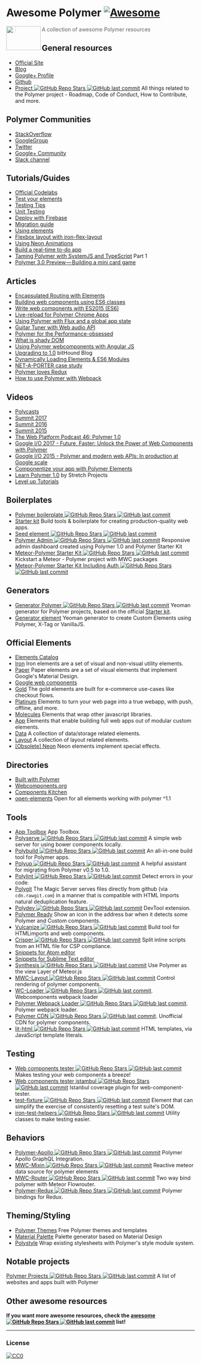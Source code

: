 # Awesome Polymer [![Awesome](https://cdn.rawgit.com/sindresorhus/awesome/d7305f38d29fed78fa85652e3a63e154dd8e8829/media/badge.svg)](https://github.com/sindresorhus/awesome)
<a href="https://www.polymer-project.org"><img src="https://www.polymer-project.org/images/logos/p-logo.png" align="left" height="64" width="92"></a>
> A collection of awesome Polymer resources

## General resources
* [Official Site](https://www.polymer-project.org)
* [Blog](https://blog.polymer-project.org/)
* [Google+ Profile](https://plus.google.com/+PolymerProject/)
* [Github](https://github.com/polymer)
* [Project ![GitHub Repo Stars](https://img.shields.io/github/stars/polymer/project) ![GitHub last commit](https://img.shields.io/github/last-commit/polymer/project)](https://github.com/polymer/project) All things related to the Polymer project - Roadmap, Code of Conduct, How to Contribute, and more.

## Polymer Communities
* [StackOverflow](http://stackoverflow.com/questions/tagged/polymer)
* [GoogleGroup](https://groups.google.com/forum/#!forum/polymer-dev)
* [Twitter](https://twitter.com/polymer)
* [Google+ Community](https://plus.google.com/u/1/communities/115626364525706131031)
* [Slack channel](http://polymer-slack.herokuapp.com/)

## Tutorials/Guides
* [Official Codelabs](https://codelabs.developers.google.com/polymer-summit)
* [Test your elements](https://www.polymer-project.org/2.0/docs/tools/tests)
* [Testing Tips](https://medium.com/google-developer-experts/polymer-testing-tips-f217ba94a64)
* [Unit Testing](https://medium.com/@granze/polymer-unit-testing-d6a69910dc31)
* [Deploy with Firebase](https://www.polymer-project.org/2.0/start/toolbox/deploy)
* [Migration guide](https://www.polymer-project.org/1.0/docs/migration.html)
* [Using elements](https://elements.polymer-project.org/guides/using-elements)
* [Flexbox layout with iron-flex-layout](https://elements.polymer-project.org/guides/flex-layout)
* [Using Neon Animations](https://elements.polymer-project.org/guides/using-neon-animations)
* [Build a real-time to-do app](https://scotch.io/tutorials/build-a-real-time-polymer-to-do-app)
* [Taming Polymer with SystemJS and TypeScript](http://blog.charto.net/typescript/Taming-Polymer-with-SystemJS-and-TypeScript-part-1/) Part 1
* [Polymer 3.0 Preview — Building a mini card game](https://medium.com/@jecelynyeen/polymer-3-0-preview-building-a-mini-card-game-ce8948265fd6)

## Articles
* [Encapsulated Routing with Elements](https://www.polymer-project.org/1.0/articles/routing.html)
* [Building web components using ES6 classes](https://www.polymer-project.org/1.0/articles/es6.html)
* [Write web components with ES2015 (ES6)](http://www.revillweb.com/tutorials/web-components-with-es2015-es6/)
* [Live-reload for Polymer Chrome Apps](http://codingwithgerwin.blogspot.it/2015/07/live-reload-for-polymer-chrome-apps.html)
* [Using Polymer with Flux and a global app state](http://paulusschoutsen.nl/blog/2015/07/using-polymer-with-flux-and-a-global-app-state/)
* [Guitar Tuner with Web audio API](https://aerotwist.com/blog/guitar-tuner/)
* [Polymer for the Performance-obsessed](https://aerotwist.com/blog/polymer-for-the-performance-obsessed/)
* [What is shady DOM](https://www.polymer-project.org/1.0/articles/shadydom.html)
* [Using Polymer webcomponents with Angular JS](http://jcrowther.io/2015/05/26/using-polymer-webcomponents-with-angular-js/)
* [Upgrading to 1.0](https://www.bithound.io/blog/post/upgrading-to-polymer-10) bitHound Blog
* [Dynamically Loading Elements & ES6 Modules](http://addyosmani.github.io/webcomponent-samples/polymer/modules/)
* [NET-A-PORTER case study](https://developers.google.com/web/showcase/case-study/net-a-porter)
* [Polymer loves Redux](https://medium.com/collaborne-engineering/polymer-loves-redux-f89a863394d9#.7f4z92ppy)
* [How to use Polymer with Webpack](https://medium.com/dev-channel/how-to-use-polymer-with-webpack-b41812d78b15)

## Videos
* [Polycasts](https://www.youtube.com/playlist?list=PLOU2XLYxmsII5c3Mgw6fNYCzaWrsM3sMN)
* [Summit 2017](https://www.youtube.com/watch?v=TDpiyrcOO30&list=PLNYkxOF6rcIDP0PqVaJxqNWwIgvoEPzJi)
* [Summit 2016](https://www.youtube.com/watch?v=0iM0DZjYGqg&list=PLNYkxOF6rcICc687SxHQRuo9TVNOJelSZ)
* [Summit 2015](https://www.youtube.com/playlist?list=PLNYkxOF6rcICdISJclfQhj2S8QZGjXV8J)
* [The Web Platform Podcast 46: Polymer 1.0](https://www.youtube.com/watch?v=d9tNO3n0RlM)
* [Google I/O 2017 - Future, Faster: Unlock the Power of Web Components with Polymer](https://www.youtube.com/watch?v=cuoZenpQveQ)
* [Google I/O 2015 - Polymer and modern web APIs: In production at Google scale](https://www.youtube.com/watch?v=fD2As5RmM8Q)
* [Componentize your app with Polymer Elements](https://youtu.be/7WgEuNZCCHk)
* [Learn Polymer 1.0](https://www.youtube.com/playlist?list=PLPaj_o9gjMYll0sSb47TrzQCjIo5iqQZm) by Stretch Projects
* [Level up Tutorials](https://www.youtube.com/playlist?list=PLLnpHn493BHGhoGAb2PRKzv4Zw3QoatK-)

## Boilerplates
* [Polymer boilerplate ![GitHub Repo Stars](https://img.shields.io/github/stars/webcomponents/polymer-boilerplate) ![GitHub last commit](https://img.shields.io/github/last-commit/webcomponents/polymer-boilerplate)](https://github.com/webcomponents/polymer-boilerplate)
* [Starter kit](https://developers.google.com/web/tools/polymer-starter-kit/) Build tools & boilerplate for creating production-quality web apps.
* [Seed element ![GitHub Repo Stars](https://img.shields.io/github/stars/polymerlabs/seed-element) ![GitHub last commit](https://img.shields.io/github/last-commit/polymerlabs/seed-element)](https://github.com/polymerlabs/seed-element)
* [Polymer Admin ![GitHub Repo Stars](https://img.shields.io/github/stars/akveo/polymer-admin) ![GitHub last commit](https://img.shields.io/github/last-commit/akveo/polymer-admin)](https://github.com/akveo/polymer-admin) Responsive admin dashboard created using Polymer 1.0 and Polymer Starter Kit
* [Meteor-Polymer Starter Kit ![GitHub Repo Stars](https://img.shields.io/github/stars/aruntk/kickstart-meteor-polymer) ![GitHub last commit](https://img.shields.io/github/last-commit/aruntk/kickstart-meteor-polymer)](https://github.com/aruntk/kickstart-meteor-polymer) Kickstart a Meteor - Polymer project with MWC packages
* [Meteor-Polymer Starter Kit Including Auth ![GitHub Repo Stars](https://img.shields.io/github/stars/aruntk/kickstart-meteor-polymer-with-auth) ![GitHub last commit](https://img.shields.io/github/last-commit/aruntk/kickstart-meteor-polymer-with-auth)](https://github.com/aruntk/kickstart-meteor-polymer-with-auth)

## Generators
* [Generator Polymer ![GitHub Repo Stars](https://img.shields.io/github/stars/yeoman/generator-polymer) ![GitHub last commit](https://img.shields.io/github/last-commit/yeoman/generator-polymer)](https://github.com/yeoman/generator-polymer) Yeoman generator for Polymer projects, based on the official [Starter kit](https://developers.google.com/web/tools/polymer-starter-kit/).
* [Generator element](https://www.npmjs.com/package/generator-element) Yeoman generator to create Custom Elements using Polymer, X-Tag or VanillaJS.

## Official Elements
* [Elements Catalog](https://www.webcomponents.org/collection/Polymer/elements)
 * [Iron](https://www.webcomponents.org/collection/PolymerElements/iron-elements) Iron elements are a set of visual and non-visual utility elements.
 * [Paper](https://www.webcomponents.org/collection/PolymerElements/paper-elements) Paper elements are a set of visual elements that implement Google's Material Design.
 * [Google web components](https://www.webcomponents.org/collection/GoogleWebComponents/google-web-components)
 * [Gold](https://www.webcomponents.org/collection/PolymerElements/gold-elements) The gold elements are built for e-commerce use-cases like checkout flows.
 * [Platinum](https://www.webcomponents.org/collection/PolymerElements/platinum-elements) Elements to turn your web page into a true webapp, with push, offline, and more.
 * [Molecules](https://www.webcomponents.org/collection/PolymerElements/molecules) Elements that wrap other javascript libraries.
 * [App](https://www.webcomponents.org/collection/PolymerElements/app-elements) Elements that enable building full web apps out of modular custom elements.
 * [Data](https://www.webcomponents.org/collection/PolymerElements/data-elements) A collection of data/storage related elements.
 * [Layout](https://www.webcomponents.org/collection/PolymerElements/layout-elements) A collection of layout related elements.
 * [[Obsolete] Neon](https://elements.polymer-project.org/browse?package=neon-elements) Neon elements implement special effects.

## Directories
* [Built with Polymer](http://builtwithpolymer.org/)
* [Webcomponents.org](https://webcomponents.org/)
* [Components Kitchen](http://component.kitchen/)
* [open-elements](http://open-elements.org) Open for all elements working with polymer ^1.1

## Tools
* [App Toolbox](https://www.polymer-project.org/2.0/toolbox/) App Toolbox.
* [Polyserve ![GitHub Repo Stars](https://img.shields.io/github/stars/polymerlabs/polyserve) ![GitHub last commit](https://img.shields.io/github/last-commit/polymerlabs/polyserve)](https://github.com/polymerlabs/polyserve) A simple web server for using bower components locally.
* [Polybuild ![GitHub Repo Stars](https://img.shields.io/github/stars/PolymerLabs/polybuild) ![GitHub last commit](https://img.shields.io/github/last-commit/PolymerLabs/polybuild)](https://github.com/PolymerLabs/polybuild) An all-in-one build tool for Polymer apps.
* [Polyup ![GitHub Repo Stars](https://img.shields.io/github/stars/PolymerLabs/polyup) ![GitHub last commit](https://img.shields.io/github/last-commit/PolymerLabs/polyup)](https://github.com/PolymerLabs/polyup) A helpful assistant for migrating from Polymer v0.5 to 1.0.
* [Polylint ![GitHub Repo Stars](https://img.shields.io/github/stars/PolymerLabs/polylint) ![GitHub last commit](https://img.shields.io/github/last-commit/PolymerLabs/polylint)](https://github.com/PolymerLabs/polylint) Detect errors in your code.
* [Polygit](http://polygit.org/) The Magic Server serves files directly from github (via ```cdn.rawgit.com```) in a manner that is compatible with HTML Imports natural deduplication feature.
* [Polydev ![GitHub Repo Stars](https://img.shields.io/github/stars/PolymerLabs/polydev) ![GitHub last commit](https://img.shields.io/github/last-commit/PolymerLabs/polydev)](https://github.com/PolymerLabs/polydev) DevTool extension.
* [Polymer Ready](https://chrome.google.com/webstore/detail/polymer-ready/aaifiopbmiecbpladpjaoemohhfjcbdk) Show an icon in the address bar when it detects some Polymer and Custom components.
* [Vulcanize ![GitHub Repo Stars](https://img.shields.io/github/stars/Polymer/vulcanize) ![GitHub last commit](https://img.shields.io/github/last-commit/Polymer/vulcanize)](https://github.com/Polymer/vulcanize) Build tool for HTMLimports and web components.
* [Crisper ![GitHub Repo Stars](https://img.shields.io/github/stars/PolymerLabs/crisper) ![GitHub last commit](https://img.shields.io/github/last-commit/PolymerLabs/crisper)](https://github.com/PolymerLabs/crisper) Split inline scripts from an HTML file for CSP compliance.
* [Snippets for Atom editor](https://atom.io/packages/polymer-snippets)
* [Snippets for Sublime Text editor](https://packagecontrol.io/packages/Polymer%20%26%20Web%20Component%20Snippets)
* [Synthesis ![GitHub Repo Stars](https://img.shields.io/github/stars/meteorwebcomponents/synthesis) ![GitHub last commit](https://img.shields.io/github/last-commit/meteorwebcomponents/synthesis)](https://github.com/meteorwebcomponents/synthesis) Use Polymer as the view Layer of Meteor.js
* [MWC-Layout ![GitHub Repo Stars](https://img.shields.io/github/stars/meteorwebcomponents/layout) ![GitHub last commit](https://img.shields.io/github/last-commit/meteorwebcomponents/layout)](https://github.com/meteorwebcomponents/layout) Control rendering of polymer components.
* [WC-Loader ![GitHub Repo Stars](https://img.shields.io/github/stars/aruntk/wc-loader) ![GitHub last commit](https://img.shields.io/github/last-commit/aruntk/wc-loader)](https://github.com/aruntk/wc-loader). Webcomponents webpack loader
* [Polymer Webpack Loader ![GitHub Repo Stars](https://img.shields.io/github/stars/webpack-contrib/polymer-webpack-loader) ![GitHub last commit](https://img.shields.io/github/last-commit/webpack-contrib/polymer-webpack-loader)](https://github.com/webpack-contrib/polymer-webpack-loader). Polymer webpack loader.
* [Polymer CDN ![GitHub Repo Stars](https://img.shields.io/github/stars/download/polymer-cdn) ![GitHub last commit](https://img.shields.io/github/last-commit/download/polymer-cdn)](https://github.com/download/polymer-cdn). Unofficial CDN for polymer components.
* [lit-html ![GitHub Repo Stars](https://img.shields.io/github/stars/Polymer/lit-html) ![GitHub last commit](https://img.shields.io/github/last-commit/Polymer/lit-html)](https://github.com/Polymer/lit-html) HTML templates, via JavaScript template literals.

## Testing
* [Web components tester ![GitHub Repo Stars](https://img.shields.io/github/stars/Polymer/web-component-tester) ![GitHub last commit](https://img.shields.io/github/last-commit/Polymer/web-component-tester)](https://github.com/Polymer/web-component-tester) Makes testing your web components a breeze!
* [Web components tester istambul ![GitHub Repo Stars](https://img.shields.io/github/stars/thedeeno/web-component-tester-istanbul) ![GitHub last commit](https://img.shields.io/github/last-commit/thedeeno/web-component-tester-istanbul)](https://github.com/thedeeno/web-component-tester-istanbul) Istanbul coverage plugin for web-component-tester.
* [test-fixture ![GitHub Repo Stars](https://img.shields.io/github/stars/PolymerElements/test-fixture) ![GitHub last commit](https://img.shields.io/github/last-commit/PolymerElements/test-fixture)](https://github.com/PolymerElements/test-fixture) Element that can simplify the exercise of consistently resetting a test suite's DOM.
* [iron-test-helpers ![GitHub Repo Stars](https://img.shields.io/github/stars/PolymerElements/iron-test-helpers) ![GitHub last commit](https://img.shields.io/github/last-commit/PolymerElements/iron-test-helpers)](https://github.com/PolymerElements/iron-test-helpers) Utility classes to make testing easier.

## Behaviors
* [Polymer-Apollo ![GitHub Repo Stars](https://img.shields.io/github/stars/aruntk/polymer-apollo) ![GitHub last commit](https://img.shields.io/github/last-commit/aruntk/polymer-apollo)](https://github.com/aruntk/polymer-apollo) Polymer Apollo GraphQL Integration.
* [MWC-Mixin ![GitHub Repo Stars](https://img.shields.io/github/stars/meteorwebcomponents/mixin) ![GitHub last commit](https://img.shields.io/github/last-commit/meteorwebcomponents/mixin)](https://github.com/meteorwebcomponents/mixin) Reactive meteor data source for polymer elements
* [MWC-Router ![GitHub Repo Stars](https://img.shields.io/github/stars/meteorwebcomponents/router) ![GitHub last commit](https://img.shields.io/github/last-commit/meteorwebcomponents/router)](https://github.com/meteorwebcomponents/router) Two way bind polymer with Meteor Flowrouter.
* [Polymer-Redux ![GitHub Repo Stars](https://img.shields.io/github/stars/tur-nr/polymer-redux) ![GitHub last commit](https://img.shields.io/github/last-commit/tur-nr/polymer-redux)](https://github.com/tur-nr/polymer-redux) Polymer bindings for Redux.

## Theming/Styling
* [Polymer Themes](https://polymerthemes.com/) Free Polymer themes and templates
* [Material Palette](https://www.materialpalette.com/) Palette generator based on Material Design
* [Polystyle](https://poly-style.appspot.com/demo/) Wrap existing stylesheets with Polymer's style module system.

## Notable projects
[Polymer Projects ![GitHub Repo Stars](https://img.shields.io/github/stars/abdonrd/PolymerProjects) ![GitHub last commit](https://img.shields.io/github/last-commit/abdonrd/PolymerProjects)](https://github.com/abdonrd/PolymerProjects) A list of websites and apps built with Polymer


## Other awesome resources
**If you want more awesome resources, check the [awesome ![GitHub Repo Stars](https://img.shields.io/github/stars/sindresorhus/awesome) ![GitHub last commit](https://img.shields.io/github/last-commit/sindresorhus/awesome)](https://github.com/sindresorhus/awesome) list!**

---

### License

[![CC0](http://i.creativecommons.org/p/zero/1.0/88x31.png)](http://creativecommons.org/publicdomain/zero/1.0/)
